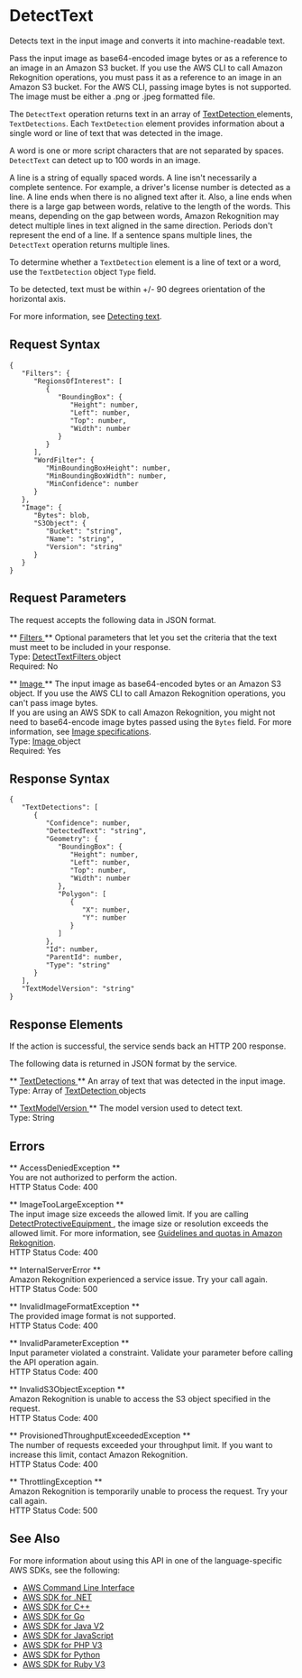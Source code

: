 # DetectText<a name="API_DetectText"></a>

Detects text in the input image and converts it into machine\-readable text\.

Pass the input image as base64\-encoded image bytes or as a reference to an image in an Amazon S3 bucket\. If you use the AWS CLI to call Amazon Rekognition operations, you must pass it as a reference to an image in an Amazon S3 bucket\. For the AWS CLI, passing image bytes is not supported\. The image must be either a \.png or \.jpeg formatted file\. 

The `DetectText` operation returns text in an array of [ TextDetection ](API_TextDetection.md) elements, `TextDetections`\. Each `TextDetection` element provides information about a single word or line of text that was detected in the image\. 

A word is one or more script characters that are not separated by spaces\. `DetectText` can detect up to 100 words in an image\.

A line is a string of equally spaced words\. A line isn't necessarily a complete sentence\. For example, a driver's license number is detected as a line\. A line ends when there is no aligned text after it\. Also, a line ends when there is a large gap between words, relative to the length of the words\. This means, depending on the gap between words, Amazon Rekognition may detect multiple lines in text aligned in the same direction\. Periods don't represent the end of a line\. If a sentence spans multiple lines, the `DetectText` operation returns multiple lines\.

To determine whether a `TextDetection` element is a line of text or a word, use the `TextDetection` object `Type` field\. 

To be detected, text must be within \+/\- 90 degrees orientation of the horizontal axis\.

For more information, see [Detecting text](text-detection.md)\.

## Request Syntax<a name="API_DetectText_RequestSyntax"></a>

```
{
   "Filters": { 
      "RegionsOfInterest": [ 
         { 
            "BoundingBox": { 
               "Height": number,
               "Left": number,
               "Top": number,
               "Width": number
            }
         }
      ],
      "WordFilter": { 
         "MinBoundingBoxHeight": number,
         "MinBoundingBoxWidth": number,
         "MinConfidence": number
      }
   },
   "Image": { 
      "Bytes": blob,
      "S3Object": { 
         "Bucket": "string",
         "Name": "string",
         "Version": "string"
      }
   }
}
```

## Request Parameters<a name="API_DetectText_RequestParameters"></a>

The request accepts the following data in JSON format\.

 ** [ Filters ](#API_DetectText_RequestSyntax) **   <a name="rekognition-DetectText-request-Filters"></a>
Optional parameters that let you set the criteria that the text must meet to be included in your response\.  
Type: [ DetectTextFilters ](API_DetectTextFilters.md) object  
Required: No

 ** [ Image ](#API_DetectText_RequestSyntax) **   <a name="rekognition-DetectText-request-Image"></a>
The input image as base64\-encoded bytes or an Amazon S3 object\. If you use the AWS CLI to call Amazon Rekognition operations, you can't pass image bytes\.   
If you are using an AWS SDK to call Amazon Rekognition, you might not need to base64\-encode image bytes passed using the `Bytes` field\. For more information, see [Image specifications](images-information.md)\.  
Type: [ Image ](API_Image.md) object  
Required: Yes

## Response Syntax<a name="API_DetectText_ResponseSyntax"></a>

```
{
   "TextDetections": [ 
      { 
         "Confidence": number,
         "DetectedText": "string",
         "Geometry": { 
            "BoundingBox": { 
               "Height": number,
               "Left": number,
               "Top": number,
               "Width": number
            },
            "Polygon": [ 
               { 
                  "X": number,
                  "Y": number
               }
            ]
         },
         "Id": number,
         "ParentId": number,
         "Type": "string"
      }
   ],
   "TextModelVersion": "string"
}
```

## Response Elements<a name="API_DetectText_ResponseElements"></a>

If the action is successful, the service sends back an HTTP 200 response\.

The following data is returned in JSON format by the service\.

 ** [ TextDetections ](#API_DetectText_ResponseSyntax) **   <a name="rekognition-DetectText-response-TextDetections"></a>
An array of text that was detected in the input image\.  
Type: Array of [ TextDetection ](API_TextDetection.md) objects

 ** [ TextModelVersion ](#API_DetectText_ResponseSyntax) **   <a name="rekognition-DetectText-response-TextModelVersion"></a>
The model version used to detect text\.  
Type: String

## Errors<a name="API_DetectText_Errors"></a>

 ** AccessDeniedException **   
You are not authorized to perform the action\.  
HTTP Status Code: 400

 ** ImageTooLargeException **   
The input image size exceeds the allowed limit\. If you are calling [ DetectProtectiveEquipment ](API_DetectProtectiveEquipment.md), the image size or resolution exceeds the allowed limit\. For more information, see [Guidelines and quotas in Amazon Rekognition](limits.md)\.   
HTTP Status Code: 400

 ** InternalServerError **   
Amazon Rekognition experienced a service issue\. Try your call again\.  
HTTP Status Code: 500

 ** InvalidImageFormatException **   
The provided image format is not supported\.   
HTTP Status Code: 400

 ** InvalidParameterException **   
Input parameter violated a constraint\. Validate your parameter before calling the API operation again\.  
HTTP Status Code: 400

 ** InvalidS3ObjectException **   
Amazon Rekognition is unable to access the S3 object specified in the request\.  
HTTP Status Code: 400

 ** ProvisionedThroughputExceededException **   
The number of requests exceeded your throughput limit\. If you want to increase this limit, contact Amazon Rekognition\.  
HTTP Status Code: 400

 ** ThrottlingException **   
Amazon Rekognition is temporarily unable to process the request\. Try your call again\.  
HTTP Status Code: 500

## See Also<a name="API_DetectText_SeeAlso"></a>

For more information about using this API in one of the language\-specific AWS SDKs, see the following:
+  [ AWS Command Line Interface](https://docs.aws.amazon.com/goto/aws-cli/rekognition-2016-06-27/DetectText) 
+  [ AWS SDK for \.NET](https://docs.aws.amazon.com/goto/DotNetSDKV3/rekognition-2016-06-27/DetectText) 
+  [ AWS SDK for C\+\+](https://docs.aws.amazon.com/goto/SdkForCpp/rekognition-2016-06-27/DetectText) 
+  [ AWS SDK for Go](https://docs.aws.amazon.com/goto/SdkForGoV1/rekognition-2016-06-27/DetectText) 
+  [ AWS SDK for Java V2](https://docs.aws.amazon.com/goto/SdkForJavaV2/rekognition-2016-06-27/DetectText) 
+  [ AWS SDK for JavaScript](https://docs.aws.amazon.com/goto/AWSJavaScriptSDK/rekognition-2016-06-27/DetectText) 
+  [ AWS SDK for PHP V3](https://docs.aws.amazon.com/goto/SdkForPHPV3/rekognition-2016-06-27/DetectText) 
+  [ AWS SDK for Python](https://docs.aws.amazon.com/goto/boto3/rekognition-2016-06-27/DetectText) 
+  [ AWS SDK for Ruby V3](https://docs.aws.amazon.com/goto/SdkForRubyV3/rekognition-2016-06-27/DetectText) 